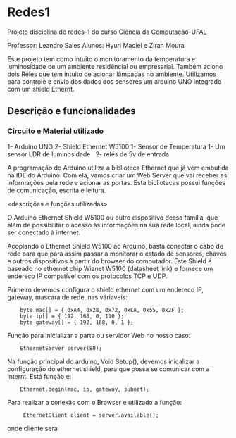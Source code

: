 # Redes1
Projeto disciplina de redes-1 do curso Ciência da Computação-UFAL

Professor: Leandro Sales
Alunos: Hyuri Maciel e Ziran Moura

Este projeto tem como intuito o monitoramento da temperatura e luminosidade de um ambiente residêncial ou empresarial.
Também aciono dois Réles que tem intuito de acionar lâmpadas no ambiente.
Utilizamos para controle e envio dos dados dos sensores um arduino UNO integrado com um shield Ethernt. 

<h2>Descrição e funcionalidades</h2>

   <h3>Circuito e Material utilizado</h3>
   1- Arduino UNO
   2- Shield Ethernet W5100
   1- Sensor de Temperatura
   1- Um sensor LDR de luminosidade 
   2- relés de 5v de entrada
   
 <imagem do esquema>  
   
A programação do Arduino utiliza a biblioteca Ethernet que já vem embutida na IDE do Arduino. Com ela, vamos criar um Web Server que vai receber as informações pela rede e acionar as portas. Esta bicliotecas possui funções de comunicação, escrita e leitura.

<descrições e funções utilizadas>

O Arduino Ethernet Shield W5100 ou outro dispositivo dessa família, que além de possibilitar o acesso às informações na sua rede local, ainda pode ser conectado à internet.
   
Acoplando o Ethernet Shield W5100 ao Arduino, basta conectar o cabo de rede para que,para assim passar a monitorar o estado de sensores, chaves e outros dispositivos à partir do browser do computador. Este Shield é baseado no ethernet chip Wiznet W5100 (datasheet link) e fornece um endereço IP compatível com os protocolos TCP e UDP.   

Primeiro devemos configura o shield ethernet com um endereco IP, gateway, mascara de rede, nas váriaveis:

        byte mac[] = { 0xA4, 0x28, 0x72, 0xCA, 0x55, 0x2F };
        byte ip[] = { 192, 168, 0, 110 };
        byte gateway[] = { 192, 168, 0, 1 };
        
Função para inicializar a parta ou servidor Web no nosso caso:

        EthernetServer server(80);
        
Na função principal do arduino, Void Setup(), devemos inicalizar a configuração do ethernet shield, para que possa se comunicar com a internt. Está função é:

        Ethernet.begin(mac, ip, gateway, subnet);
        
Para realizar a conexão com o Browser e utilizado a função:

         EthernetClient client = server.available();
onde cliente será   
        






